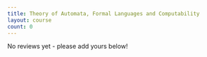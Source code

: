 ```yaml
---
title: Theory of Automata, Formal Languages and Computability
layout: course
count: 0
---
```


No reviews yet - please add yours below!
